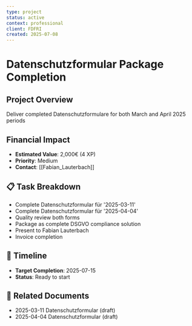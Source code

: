 ```yaml
---
type: project
status: active
context: professional
client: FDFRI
created: 2025-07-08
---
```



# Datenschutzformular Package Completion

## Project Overview
Deliver completed Datenschutzformulare for both March and April 2025 periods

## Financial Impact
- **Estimated Value**: 2,000€ (4 XP)
- **Priority**: Medium
- **Contact**: [[Fabian_Lauterbach]]

## 📋 Task Breakdown
- Complete Datenschutzformular für '2025-03-11'
- Complete Datenschutzformular für '2025-04-04' 
- Quality review both forms
- Package as complete DSGVO compliance solution
- Present to Fabian Lauterbach
- Invoice completion

## 📅 Timeline
- **Target Completion**: 2025-07-15
- **Status**: Ready to start

## 📄 Related Documents
- 2025-03-11 Datenschutzformular (draft)
- 2025-04-04 Datenschutzformular (draft)